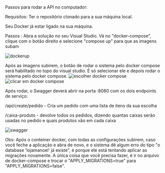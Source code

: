 Passos para rodar a API no computador:

Requisitos:
Ter o repositório clonado para a sua máquina local.

Seu Docker já estar ligado na sua máquina.

Passos :
Abra a solução no seu Visual Studio.
Vá no "docker-compose", clique com o botão direito e selecione "compose up" para que as imagens subam


![dockerup](https://github.com/user-attachments/assets/f7317521-82f2-47db-903b-ef847f8c89c8)

Após as imagens subirem, o botão de rodar o sistema pelo docker compose será habilitado no topo do visual studio. É só selecionar ele e depois rodar o sistema pelo docker compose.
![escolher docker compose](https://github.com/user-attachments/assets/082c2898-e9fb-403e-b01f-2f85abfa2c03)
![clicar em docker compose](https://github.com/user-attachments/assets/d8d860d7-4a56-4f1f-ba79-c653a780d0e6)

Após rodar, o Swagger deverá abrir na porta :8080 com os dois endpoints de serviço:


/api/create/pedido - Cria um pedido com uma lista de itens da sua escolha


/caixa-produto - devolve todos os pedidos, dizendo quantas caixas serão usadas no pedido e quais produtos vão em cada caixa

![swagger](https://github.com/user-attachments/assets/0cd0a061-aa00-4e5a-b7e8-f38501f33e51)




Obs: Após o conteiner docker, com todas as configurações subirem, caso você feche a aplicação e abra de novo, e o sistema dê algum erro do tipo "o database 'lojamanoel' já existe", é porque ele está tentando aplicar as migrações novamente. A única coisa que você precisa fazer, é ir no arquivo de docker-compose e trocar o "APPLY_MIGRATIONS=true" para "APPLY_MIGRATIONS=false".

